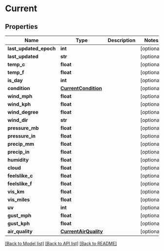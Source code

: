 # Current

## Properties
Name | Type | Description | Notes
------------ | ------------- | ------------- | -------------
**last_updated_epoch** | **int** |  | [optional] 
**last_updated** | **str** |  | [optional] 
**temp_c** | **float** |  | [optional] 
**temp_f** | **float** |  | [optional] 
**is_day** | **int** |  | [optional] 
**condition** | [**CurrentCondition**](CurrentCondition.md) |  | [optional] 
**wind_mph** | **float** |  | [optional] 
**wind_kph** | **float** |  | [optional] 
**wind_degree** | **float** |  | [optional] 
**wind_dir** | **str** |  | [optional] 
**pressure_mb** | **float** |  | [optional] 
**pressure_in** | **float** |  | [optional] 
**precip_mm** | **float** |  | [optional] 
**precip_in** | **float** |  | [optional] 
**humidity** | **float** |  | [optional] 
**cloud** | **float** |  | [optional] 
**feelslike_c** | **float** |  | [optional] 
**feelslike_f** | **float** |  | [optional] 
**vis_km** | **float** |  | [optional] 
**vis_miles** | **float** |  | [optional] 
**uv** | **int** |  | [optional] 
**gust_mph** | **float** |  | [optional] 
**gust_kph** | **float** |  | [optional] 
**air_quality** | [**CurrentAirQuality**](CurrentAirQuality.md) |  | [optional] 

[[Back to Model list]](../README.md#documentation-for-models) [[Back to API list]](../README.md#documentation-for-api-endpoints) [[Back to README]](../README.md)


